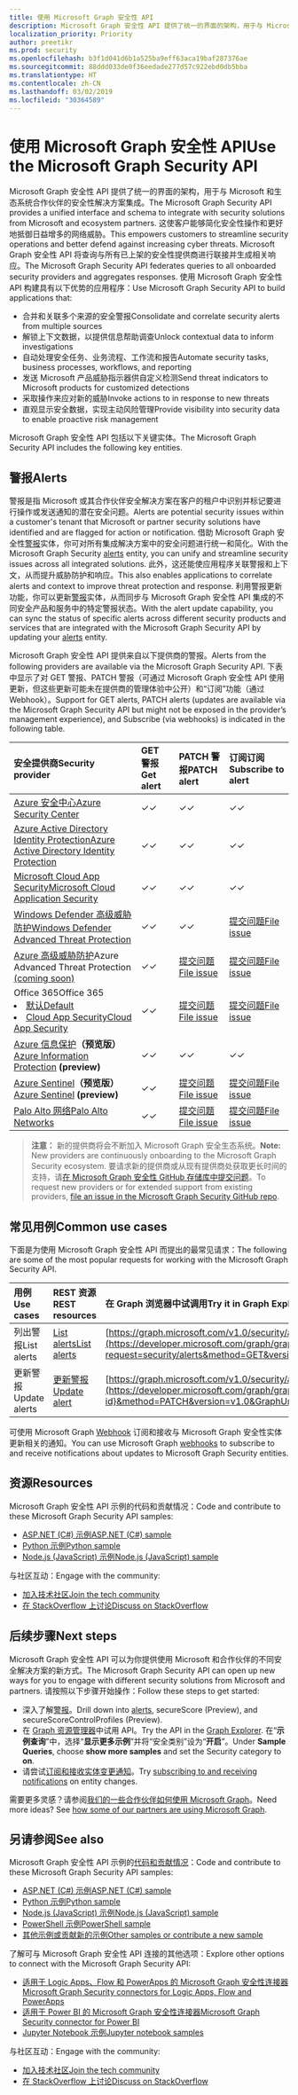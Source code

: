```yaml
---
title: 使用 Microsoft Graph 安全性 API
description: Microsoft Graph 安全性 API 提供了统一的界面的架构，用于与 Microsoft 和生态系统合作伙伴的安全性解决方案集成。 这使客户能够简化安全性操作和更好地抵御日益增多的网络威胁。 Microsoft Graph 安全性 API 可用作联合安全聚合服务，向所有已启用的安全提供程序提交查询，以获得聚合响应。 使用 Microsoft Graph 安全性 API 构建可实现以下操作的应用程序：
localization_priority: Priority
author: preetikr
ms.prod: security
ms.openlocfilehash: b3f1d041d6b1a525ba9eff63aca19baf287376ae
ms.sourcegitcommit: 88ddd033de0f36eedade277d57c922ebd0db5bba
ms.translationtype: HT
ms.contentlocale: zh-CN
ms.lasthandoff: 03/02/2019
ms.locfileid: "30364589"
---
```

# <a name="use-the-microsoft-graph-security-api"></a><span data-ttu-id="a7f10-106">使用 Microsoft Graph 安全性 API</span><span class="sxs-lookup"><span data-stu-id="a7f10-106">Use the Microsoft Graph Security API</span></span>

<span data-ttu-id="a7f10-107">Microsoft Graph 安全性 API 提供了统一的界面的架构，用于与 Microsoft 和生态系统合作伙伴的安全性解决方案集成。</span><span class="sxs-lookup"><span data-stu-id="a7f10-107">The Microsoft Graph Security API provides a unified interface and schema to integrate with security solutions from Microsoft and ecosystem partners.</span></span> <span data-ttu-id="a7f10-108">这使客户能够简化安全性操作和更好地抵御日益增多的网络威胁。</span><span class="sxs-lookup"><span data-stu-id="a7f10-108">This empowers customers to streamline security operations and better defend against increasing cyber threats.</span></span> <span data-ttu-id="a7f10-109">Microsoft Graph 安全性 API 将查询与所有已上架的安全性提供商进行联接并生成相关响应。</span><span class="sxs-lookup"><span data-stu-id="a7f10-109">The Microsoft Graph Security API federates queries to all onboarded security providers and aggregates responses.</span></span> <span data-ttu-id="a7f10-110">使用 Microsoft Graph 安全性 API 构建具有以下优势的应用程序：</span><span class="sxs-lookup"><span data-stu-id="a7f10-110">Use Microsoft Graph Security API to build applications that:</span></span>

- <span data-ttu-id="a7f10-111">合并和关联多个来源的安全警报</span><span class="sxs-lookup"><span data-stu-id="a7f10-111">Consolidate and correlate security alerts from multiple sources</span></span>
- <span data-ttu-id="a7f10-112">解锁上下文数据，以提供信息帮助调查</span><span class="sxs-lookup"><span data-stu-id="a7f10-112">Unlock contextual data to inform investigations</span></span>
- <span data-ttu-id="a7f10-113">自动处理安全任务、业务流程、工作流和报告</span><span class="sxs-lookup"><span data-stu-id="a7f10-113">Automate security tasks, business processes, workflows, and reporting</span></span>
- <span data-ttu-id="a7f10-114">发送 Microsoft 产品威胁指示器供自定义检测</span><span class="sxs-lookup"><span data-stu-id="a7f10-114">Send threat indicators to Microsoft products for customized detections</span></span>
- <span data-ttu-id="a7f10-115">采取操作来应对新的威胁</span><span class="sxs-lookup"><span data-stu-id="a7f10-115">Invoke actions to in response to new threats</span></span>
- <span data-ttu-id="a7f10-116">直观显示安全数据，实现主动风险管理</span><span class="sxs-lookup"><span data-stu-id="a7f10-116">Provide visibility into security data to enable proactive risk management</span></span>

<span data-ttu-id="a7f10-117">Microsoft Graph 安全性 API 包括以下关键实体。</span><span class="sxs-lookup"><span data-stu-id="a7f10-117">The Microsoft Graph Security API includes the following key entities.</span></span>

## <a name="alerts"></a><span data-ttu-id="a7f10-118">警报</span><span class="sxs-lookup"><span data-stu-id="a7f10-118">Alerts</span></span>

<span data-ttu-id="a7f10-119">警报是指 Microsoft 或其合作伙伴安全解决方案在客户的租户中识别并标记要进行操作或发送通知的潜在安全问题。</span><span class="sxs-lookup"><span data-stu-id="a7f10-119">Alerts are potential security issues within a customer's tenant that Microsoft or partner security solutions have identified and are flagged for action or notification.</span></span> <span data-ttu-id="a7f10-120">借助 Microsoft Graph 安全性[警报](alert.md)实体，你可对所有集成解决方案中的安全问题进行统一和简化。</span><span class="sxs-lookup"><span data-stu-id="a7f10-120">With the Microsoft Graph Security [alerts](alert.md) entity, you can unify and streamline security  issues across all integrated solutions.</span></span> <span data-ttu-id="a7f10-121">此外，这还能使应用程序关联警报和上下文，从而提升威胁防护和响应。</span><span class="sxs-lookup"><span data-stu-id="a7f10-121">This also enables applications to correlate alerts and context to improve threat protection and response.</span></span> <span data-ttu-id="a7f10-122">利用警报更新功能，你可以更新[警报](alert.md)实体，从而同步与 Microsoft Graph 安全性 API 集成的不同安全产品和服务中的特定警报状态。</span><span class="sxs-lookup"><span data-stu-id="a7f10-122">With the alert update capability, you can sync the status of specific alerts across different security products and services that are integrated with the Microsoft Graph Security API by updating your [alerts](alert.md) entity.</span></span>

<span data-ttu-id="a7f10-123">Microsoft Graph 安全性 API 提供来自以下提供商的警报。</span><span class="sxs-lookup"><span data-stu-id="a7f10-123">Alerts from the following providers are available via the Microsoft Graph Security API.</span></span> <span data-ttu-id="a7f10-124">下表中显示了对 GET 警报、PATCH 警报（可通过 Microsoft Graph 安全性 API 使用更新，但这些更新可能未在提供商的管理体验中公开）和“订阅”功能（通过 Webhook）。</span><span class="sxs-lookup"><span data-stu-id="a7f10-124">Support for GET alerts, PATCH alerts (updates are available via the Microsoft Graph Security API but might not be exposed in the provider’s management experience), and Subscribe (via webhooks) is indicated in the following table.</span></span>

| <span data-ttu-id="a7f10-125">安全提供商</span><span class="sxs-lookup"><span data-stu-id="a7f10-125">Security provider</span></span> | <span data-ttu-id="a7f10-126">GET 警报</span><span class="sxs-lookup"><span data-stu-id="a7f10-126">Get alert</span></span>| <span data-ttu-id="a7f10-127">PATCH 警报</span><span class="sxs-lookup"><span data-stu-id="a7f10-127">PATCH alert</span></span>| <span data-ttu-id="a7f10-128">订阅订阅</span><span class="sxs-lookup"><span data-stu-id="a7f10-128">Subscribe to alert</span></span>|
|:------------------|:---------|:-----------|:------------------|
|[<span data-ttu-id="a7f10-129">Azure 安全中心</span><span class="sxs-lookup"><span data-stu-id="a7f10-129">Azure Security Center</span></span>](https://docs.microsoft.com/azure/security-center/security-center-alerts-type)| <span data-ttu-id="a7f10-130">&#x2713;</span><span class="sxs-lookup"><span data-stu-id="a7f10-130">&#x2713;</span></span> | <span data-ttu-id="a7f10-131">&#x2713;</span><span class="sxs-lookup"><span data-stu-id="a7f10-131">&#x2713;</span></span> | <span data-ttu-id="a7f10-132">&#x2713;</span><span class="sxs-lookup"><span data-stu-id="a7f10-132">&#x2713;</span></span> |
|[<span data-ttu-id="a7f10-133">Azure Active Directory Identity Protection</span><span class="sxs-lookup"><span data-stu-id="a7f10-133">Azure Active Directory Identity Protection</span></span>](https://docs.microsoft.com/azure/active-directory/identity-protection/playbook) | <span data-ttu-id="a7f10-134">&#x2713;</span><span class="sxs-lookup"><span data-stu-id="a7f10-134">&#x2713;</span></span> | <span data-ttu-id="a7f10-135">&#x2713;</span><span class="sxs-lookup"><span data-stu-id="a7f10-135">&#x2713;</span></span> | <span data-ttu-id="a7f10-136">&#x2713;</span><span class="sxs-lookup"><span data-stu-id="a7f10-136">&#x2713;</span></span> |
| [<span data-ttu-id="a7f10-137">Microsoft Cloud App Security</span><span class="sxs-lookup"><span data-stu-id="a7f10-137">Microsoft Cloud Application Security</span></span>](https://docs.microsoft.com/cloud-app-security/monitor-alerts) | <span data-ttu-id="a7f10-138">&#x2713;</span><span class="sxs-lookup"><span data-stu-id="a7f10-138">&#x2713;</span></span> | <span data-ttu-id="a7f10-139">&#x2713;</span><span class="sxs-lookup"><span data-stu-id="a7f10-139">&#x2713;</span></span> | <span data-ttu-id="a7f10-140">&#x2713;</span><span class="sxs-lookup"><span data-stu-id="a7f10-140">&#x2713;</span></span> |
|[<span data-ttu-id="a7f10-141">Windows Defender 高级威胁防护</span><span class="sxs-lookup"><span data-stu-id="a7f10-141">Windows Defender Advanced Threat Protection</span></span>](https://docs.microsoft.com/windows/security/threat-protection/windows-defender-atp/attack-simulations-windows-defender-advanced-threat-protection)| <span data-ttu-id="a7f10-142">&#x2713;</span><span class="sxs-lookup"><span data-stu-id="a7f10-142">&#x2713;</span></span> | <span data-ttu-id="a7f10-143">&#x2713;</span><span class="sxs-lookup"><span data-stu-id="a7f10-143">&#x2713;</span></span> | [<span data-ttu-id="a7f10-144">提交问题</span><span class="sxs-lookup"><span data-stu-id="a7f10-144">File issue</span></span>](https://github.com/microsoftgraph/security-api-solutions/issues/new) |
|<span data-ttu-id="a7f10-145">[Azure 高级威胁防护](https://docs.microsoft.com/azure-advanced-threat-protection/understanding-security-alerts#security-alert-categories)</span><span class="sxs-lookup"><span data-stu-id="a7f10-145">Azure Advanced Threat Protection [(coming soon)](https://docs.microsoft.com/azure-advanced-threat-protection/understanding-security-alerts#security-alert-categories)</span></span>| <span data-ttu-id="a7f10-146">&#x2713;</span><span class="sxs-lookup"><span data-stu-id="a7f10-146">&#x2713;</span></span> | [<span data-ttu-id="a7f10-147">提交问题</span><span class="sxs-lookup"><span data-stu-id="a7f10-147">File issue</span></span>](https://github.com/microsoftgraph/security-api-solutions/issues/new) | [<span data-ttu-id="a7f10-148">提交问题</span><span class="sxs-lookup"><span data-stu-id="a7f10-148">File issue</span></span>](https://github.com/microsoftgraph/security-api-solutions/issues/new) |
|<span data-ttu-id="a7f10-149">Office 365</span><span class="sxs-lookup"><span data-stu-id="a7f10-149">Office 365</span></span> </br> <li> [<span data-ttu-id="a7f10-150">默认</span><span class="sxs-lookup"><span data-stu-id="a7f10-150">Default</span></span>](https://docs.microsoft.com/zh-CN/office365/securitycompliance/alert-policies#default-alert-policies)</li> <li>[<span data-ttu-id="a7f10-151">Cloud App Security</span><span class="sxs-lookup"><span data-stu-id="a7f10-151">Cloud App Security</span></span>](https://docs.microsoft.com/zh-CN/office365/securitycompliance/anomaly-detection-policies-in-ocas)</li> | <span data-ttu-id="a7f10-152">&#x2713;</span><span class="sxs-lookup"><span data-stu-id="a7f10-152">&#x2713;</span></span> | [<span data-ttu-id="a7f10-153">提交问题</span><span class="sxs-lookup"><span data-stu-id="a7f10-153">File issue</span></span>](https://github.com/microsoftgraph/security-api-solutions/issues/new) | [<span data-ttu-id="a7f10-154">提交问题</span><span class="sxs-lookup"><span data-stu-id="a7f10-154">File issue</span></span>](https://github.com/microsoftgraph/security-api-solutions/issues/new) |
|<span data-ttu-id="a7f10-155">[Azure 信息保护](https://docs.microsoft.com/azure/information-protection/faqs#i-see-azure-information-protection-is-listed-as-a-security-provider-for-microsoft-graph-securityhow-does-this-work-and-what-alerts-will-i-receive)**（预览版）**</span><span class="sxs-lookup"><span data-stu-id="a7f10-155">[Azure Information Protection](https://docs.microsoft.com/azure/information-protection/faqs#i-see-azure-information-protection-is-listed-as-a-security-provider-for-microsoft-graph-securityhow-does-this-work-and-what-alerts-will-i-receive) **(preview)**</span></span>| <span data-ttu-id="a7f10-156">&#x2713;</span><span class="sxs-lookup"><span data-stu-id="a7f10-156">&#x2713;</span></span> | <span data-ttu-id="a7f10-157">&#x2713;</span><span class="sxs-lookup"><span data-stu-id="a7f10-157">&#x2713;</span></span> | <span data-ttu-id="a7f10-158">&#x2713;</span><span class="sxs-lookup"><span data-stu-id="a7f10-158">&#x2713;</span></span> |
|<span data-ttu-id="a7f10-159">[Azure Sentinel](https://docs.microsoft.com/azure/sentinel/quickstart-get-visibility)**（预览版）**</span><span class="sxs-lookup"><span data-stu-id="a7f10-159">[Azure Sentinel](https://docs.microsoft.com/azure/sentinel/quickstart-get-visibility) **(preview)**</span></span>| <span data-ttu-id="a7f10-160">&#x2713;</span><span class="sxs-lookup"><span data-stu-id="a7f10-160">&#x2713;</span></span> | [<span data-ttu-id="a7f10-161">提交问题</span><span class="sxs-lookup"><span data-stu-id="a7f10-161">File issue</span></span>](https://github.com/microsoftgraph/security-api-solutions/issues/new) | [<span data-ttu-id="a7f10-162">提交问题</span><span class="sxs-lookup"><span data-stu-id="a7f10-162">File issue</span></span>](https://github.com/microsoftgraph/security-api-solutions/issues/new) |
|[<span data-ttu-id="a7f10-163">Palo Alto 网络</span><span class="sxs-lookup"><span data-stu-id="a7f10-163">Palo Alto Networks</span></span>](https://docs.paloaltonetworks.com/pan-os/9-0/pan-os-web-interface-help/monitor/monitor-logs/log-types.html)| <span data-ttu-id="a7f10-164">&#x2713;</span><span class="sxs-lookup"><span data-stu-id="a7f10-164">&#x2713;</span></span> | [<span data-ttu-id="a7f10-165">提交问题</span><span class="sxs-lookup"><span data-stu-id="a7f10-165">File issue</span></span>](https://github.com/microsoftgraph/security-api-solutions/issues/new) | [<span data-ttu-id="a7f10-166">提交问题</span><span class="sxs-lookup"><span data-stu-id="a7f10-166">File issue</span></span>](https://github.com/microsoftgraph/security-api-solutions/issues/new) |
> <span data-ttu-id="a7f10-167">**注意：** 新的提供商将会不断加入 Microsoft Graph 安全生态系统。</span><span class="sxs-lookup"><span data-stu-id="a7f10-167">**Note:** New providers are continuously onboarding to the Microsoft Graph Security ecosystem.</span></span> <span data-ttu-id="a7f10-168">要请求新的提供商或从现有提供商处获取更长时间的支持，请[在 Microsoft Graph 安全性 GitHub 存储库中提交问题](https://github.com/microsoftgraph/security-api-solutions/issues/new)。</span><span class="sxs-lookup"><span data-stu-id="a7f10-168">To request new providers or for extended support from existing providers, [file an issue in the Microsoft Graph Security GitHub repo](https://github.com/microsoftgraph/security-api-solutions/issues/new).</span></span>

## <a name="common-use-cases"></a><span data-ttu-id="a7f10-169">常见用例</span><span class="sxs-lookup"><span data-stu-id="a7f10-169">Common use cases</span></span>

<span data-ttu-id="a7f10-170">下面是为使用 Microsoft Graph 安全性 API 而提出的最常见请求：</span><span class="sxs-lookup"><span data-stu-id="a7f10-170">The following are some of the most popular requests for working with the Microsoft Graph Security API.</span></span>

| <span data-ttu-id="a7f10-171">**用例**</span><span class="sxs-lookup"><span data-stu-id="a7f10-171">**Use cases**</span></span>   | <span data-ttu-id="a7f10-172">**REST 资源**</span><span class="sxs-lookup"><span data-stu-id="a7f10-172">**REST resources**</span></span> | <span data-ttu-id="a7f10-173">**在 Graph 浏览器中试调用**</span><span class="sxs-lookup"><span data-stu-id="a7f10-173">**Try it in Graph Explorer**</span></span> |
|:---------------|:--------|:----------|
| <span data-ttu-id="a7f10-174">列出警报</span><span class="sxs-lookup"><span data-stu-id="a7f10-174">List alerts</span></span> | [<span data-ttu-id="a7f10-175">List alerts</span><span class="sxs-lookup"><span data-stu-id="a7f10-175">List alerts</span></span>](../api/alert-list.md) | [https://graph.microsoft.com/v1.0/security/alerts](https://developer.microsoft.com/graph/graph-explorer?request=security/alerts&method=GET&version=v1.0&GraphUrl=https://graph.microsoft.com) |
| <span data-ttu-id="a7f10-176">更新警报</span><span class="sxs-lookup"><span data-stu-id="a7f10-176">Update alerts</span></span> | [<span data-ttu-id="a7f10-177">更新警报</span><span class="sxs-lookup"><span data-stu-id="a7f10-177">Update alert</span></span>](../api/alert-update.md) | [https://graph.microsoft.com/v1.0/security/alerts/{alert-id}](https://developer.microsoft.com/graph/graph-explorer?request=security/alerts/{alert-id}&method=PATCH&version=v1.0&GraphUrl=https://graph.microsoft.com) |

<span data-ttu-id="a7f10-178">可使用 Microsoft Graph [Webhook](/graph/webhooks) 订阅和接收与 Microsoft Graph 安全性实体更新相关的通知。</span><span class="sxs-lookup"><span data-stu-id="a7f10-178">You can use Microsoft Graph [webhooks](/graph/webhooks) to subscribe to and receive notifications about updates to Microsoft Graph Security entities.</span></span>

## <a name="resources"></a><span data-ttu-id="a7f10-179">资源</span><span class="sxs-lookup"><span data-stu-id="a7f10-179">Resources</span></span>

<span data-ttu-id="a7f10-180">Microsoft Graph 安全性 API 示例的代码和贡献情况：</span><span class="sxs-lookup"><span data-stu-id="a7f10-180">Code and contribute to these Microsoft Graph Security API samples:</span></span>

- [<span data-ttu-id="a7f10-181">ASP.NET (C#) 示例</span><span class="sxs-lookup"><span data-stu-id="a7f10-181">ASP.NET (C#) sample</span></span>](https://github.com/microsoftgraph/aspnet-security-api-sample)
- [<span data-ttu-id="a7f10-182">Python 示例</span><span class="sxs-lookup"><span data-stu-id="a7f10-182">Python sample</span></span>](https://github.com/microsoftgraph/python-security-rest-sample)
- [<span data-ttu-id="a7f10-183">Node.js (JavaScript) 示例</span><span class="sxs-lookup"><span data-stu-id="a7f10-183">Node.js (JavaScript) sample</span></span>](https://github.com/microsoftgraph/nodejs-security-sample)

<span data-ttu-id="a7f10-184">与社区互动：</span><span class="sxs-lookup"><span data-stu-id="a7f10-184">Engage with the community:</span></span>

- [<span data-ttu-id="a7f10-185">加入技术社区</span><span class="sxs-lookup"><span data-stu-id="a7f10-185">Join the tech community</span></span>](https://aka.ms/graphsecuritycommunity)
- [<span data-ttu-id="a7f10-186">在 StackOverflow 上讨论</span><span class="sxs-lookup"><span data-stu-id="a7f10-186">Discuss on StackOverflow</span></span>](https://stackoverflow.com/questions/tagged/microsoft-graph-security)

## <a name="next-steps"></a><span data-ttu-id="a7f10-187">后续步骤</span><span class="sxs-lookup"><span data-stu-id="a7f10-187">Next steps</span></span>

<span data-ttu-id="a7f10-188">Microsoft Graph 安全性 API 可以为你提供使用 Microsoft 和合作伙伴的不同安全解决方案的新方式。</span><span class="sxs-lookup"><span data-stu-id="a7f10-188">The Microsoft Graph Security API can open up new ways for you to engage with different security solutions from Microsoft and partners.</span></span> <span data-ttu-id="a7f10-189">请按照以下步骤开始操作：</span><span class="sxs-lookup"><span data-stu-id="a7f10-189">Follow these steps to get started:</span></span>

- <span data-ttu-id="a7f10-190">深入了解[警报](alert.md)。</span><span class="sxs-lookup"><span data-stu-id="a7f10-190">Drill down into [alerts](alert.md), secureScore (Preview), and secureScoreControlProfiles (Preview).</span></span>
- <span data-ttu-id="a7f10-191">在 [Graph 资源管理器](https://developer.microsoft.com/graph/graph-explorer)中试用 API。</span><span class="sxs-lookup"><span data-stu-id="a7f10-191">Try the API in the [Graph Explorer](https://developer.microsoft.com/graph/graph-explorer).</span></span> <span data-ttu-id="a7f10-192">在“**示例查询**”中，选择“**显示更多示例**”并将“安全类别”设为“**开启**”。</span><span class="sxs-lookup"><span data-stu-id="a7f10-192">Under **Sample Queries**, choose **show more samples** and set the Security category to **on**.</span></span>
- <span data-ttu-id="a7f10-193">请尝试[订阅和接收实体变更通知](/graph/webhooks)。</span><span class="sxs-lookup"><span data-stu-id="a7f10-193">Try [subscribing to and receiving notifications](/graph/webhooks) on entity changes.</span></span>

<span data-ttu-id="a7f10-p108">需要更多灵感？请参阅[我们的一些合作伙伴如何使用 Microsoft Graph](https://developer.microsoft.com/graph/graph/examples#partners)。</span><span class="sxs-lookup"><span data-stu-id="a7f10-p108">Need more ideas? See [how some of our partners are using Microsoft Graph](https://developer.microsoft.com/graph/graph/examples#partners).</span></span>

## <a name="see-also"></a><span data-ttu-id="a7f10-196">另请参阅</span><span class="sxs-lookup"><span data-stu-id="a7f10-196">See also</span></span>

<span data-ttu-id="a7f10-197">Microsoft Graph 安全性 API 示例的[代码和贡献情况](https://github.com/microsoftgraph/security-api-solutions/blob/master/CONTRIBUTING.md)：</span><span class="sxs-lookup"><span data-stu-id="a7f10-197">Code and contribute to these Microsoft Graph Security API samples:</span></span>

- [<span data-ttu-id="a7f10-198">ASP.NET (C#) 示例</span><span class="sxs-lookup"><span data-stu-id="a7f10-198">ASP.NET (C#) sample</span></span>](https://github.com/microsoftgraph/aspnet-security-api-sample)
- [<span data-ttu-id="a7f10-199">Python 示例</span><span class="sxs-lookup"><span data-stu-id="a7f10-199">Python sample</span></span>](https://github.com/microsoftgraph/python-security-rest-sample)
- [<span data-ttu-id="a7f10-200">Node.js (JavaScript) 示例</span><span class="sxs-lookup"><span data-stu-id="a7f10-200">Node.js (JavaScript) sample</span></span>](https://github.com/microsoftgraph/nodejs-security-sample)
- [<span data-ttu-id="a7f10-201">PowerShell 示例</span><span class="sxs-lookup"><span data-stu-id="a7f10-201">PowerShell sample</span></span>](https://aka.ms/graphsecuritypowershellsample)
- [<span data-ttu-id="a7f10-202">其他示例或贡献新的示例</span><span class="sxs-lookup"><span data-stu-id="a7f10-202">Other samples or contribute a new sample</span></span>](https://aka.ms/graphsecurityapicode)

<span data-ttu-id="a7f10-203">了解可与 Microsoft Graph 安全性 API 连接的其他选项：</span><span class="sxs-lookup"><span data-stu-id="a7f10-203">Explore other options to connect with the Microsoft Graph Security API:</span></span>

- [<span data-ttu-id="a7f10-204">适用于 Logic Apps、Flow 和 PowerApps 的 Microsoft Graph 安全性连接器</span><span class="sxs-lookup"><span data-stu-id="a7f10-204">Microsoft Graph Security connectors for Logic Apps, Flow and PowerApps</span></span>](https://aka.ms/graphsecurityconnectors)
- [<span data-ttu-id="a7f10-205">适用于 Power BI 的 Microsoft Graph 安全性连接器</span><span class="sxs-lookup"><span data-stu-id="a7f10-205">Microsoft Graph Security connector for Power BI</span></span>](https://aka.ms/graphsecuritypowerbiconnectordoc)
- [<span data-ttu-id="a7f10-206">Jupyter Notebook 示例</span><span class="sxs-lookup"><span data-stu-id="a7f10-206">Jupyter notebook samples</span></span>](https://aka.ms/graphsecurityjupyternotebooks)

<span data-ttu-id="a7f10-207">与社区互动：</span><span class="sxs-lookup"><span data-stu-id="a7f10-207">Engage with the community:</span></span>

- [<span data-ttu-id="a7f10-208">加入技术社区</span><span class="sxs-lookup"><span data-stu-id="a7f10-208">Join the tech community</span></span>](https://aka.ms/graphsecuritycommunity)
- [<span data-ttu-id="a7f10-209">在 StackOverflow 上讨论</span><span class="sxs-lookup"><span data-stu-id="a7f10-209">Discuss on StackOverflow</span></span>](https://stackoverflow.com/questions/tagged/microsoft-graph-security)